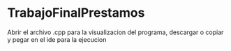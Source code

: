 # TrabajoFinalPrestamos


Abrir el archivo .cpp para la visualizacion del programa, descargar o copiar y pegar en el ide para la ejecucion 
